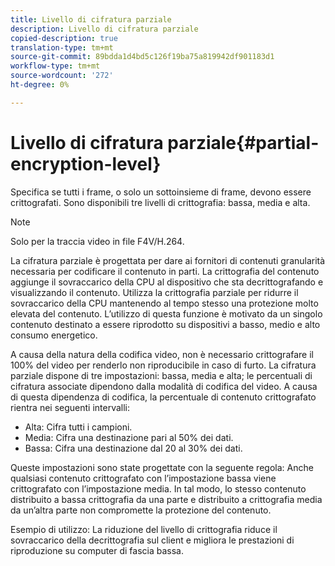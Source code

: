 ```yaml
---
title: Livello di cifratura parziale
description: Livello di cifratura parziale
copied-description: true
translation-type: tm+mt
source-git-commit: 89bdda1d4bd5c126f19ba75a819942df901183d1
workflow-type: tm+mt
source-wordcount: '272'
ht-degree: 0%

---
```



# Livello di cifratura parziale{#partial-encryption-level}

Specifica se tutti i frame, o solo un sottoinsieme di frame, devono essere crittografati. Sono disponibili tre livelli di crittografia: bassa, media e alta.

>[!NOTE]
>
>Solo per la traccia video in file F4V/H.264.

La cifratura parziale è progettata per dare ai fornitori di contenuti granularità necessaria per codificare il contenuto in parti. La crittografia del contenuto aggiunge il sovraccarico della CPU al dispositivo che sta decrittografando e visualizzando il contenuto. Utilizza la crittografia parziale per ridurre il sovraccarico della CPU mantenendo al tempo stesso una protezione molto elevata del contenuto. L’utilizzo di questa funzione è motivato da un singolo contenuto destinato a essere riprodotto su dispositivi a basso, medio e alto consumo energetico.

A causa della natura della codifica video, non è necessario crittografare il 100% del video per renderlo non riproducibile in caso di furto. La cifratura parziale dispone di tre impostazioni: bassa, media e alta; le percentuali di cifratura associate dipendono dalla modalità di codifica del video. A causa di questa dipendenza di codifica, la percentuale di contenuto crittografato rientra nei seguenti intervalli:

* Alta: Cifra tutti i campioni.
* Media: Cifra una destinazione pari al 50% dei dati.
* Bassa: Cifra una destinazione dal 20 al 30% dei dati.

Queste impostazioni sono state progettate con la seguente regola: Anche qualsiasi contenuto crittografato con l’impostazione bassa viene crittografato con l’impostazione media. In tal modo, lo stesso contenuto distribuito a bassa crittografia da una parte e distribuito a crittografia media da un’altra parte non compromette la protezione del contenuto.

Esempio di utilizzo: La riduzione del livello di crittografia riduce il sovraccarico della decrittografia sul client e migliora le prestazioni di riproduzione su computer di fascia bassa.
